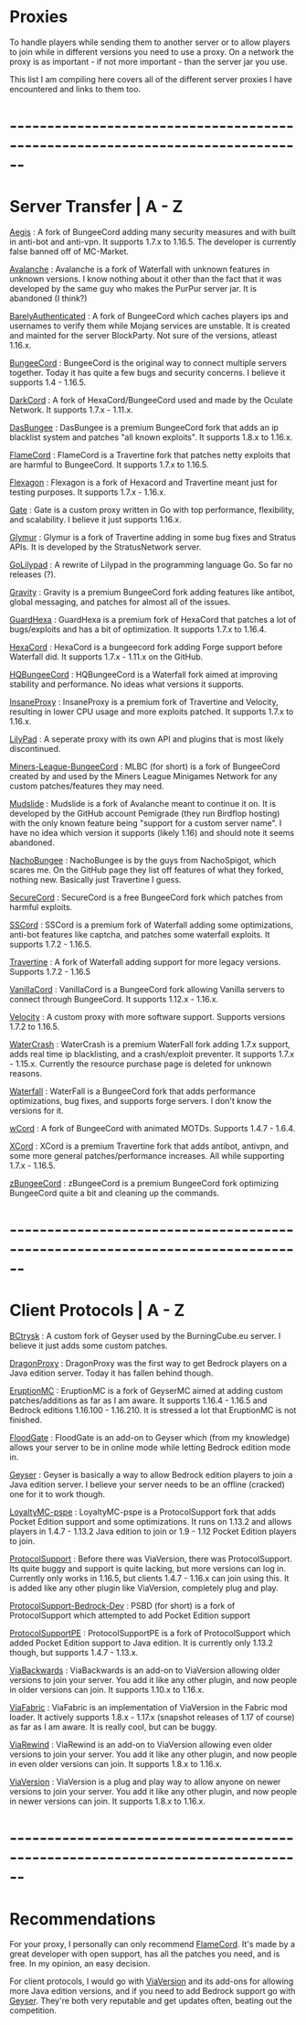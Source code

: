 # Proxies

To handle players while sending them to another server or to allow players to join while in different versions you need to use a proxy.
On a network the proxy is as important - if not more important - than the server jar you use.

This list I am compiling here covers all of the different server proxies I have encountered and links to them too.

# ------------------------------------------------------------------------------

# Server Transfer | A - Z

[Aegis](https://polymart.org/resource/aegis-the-best-bungeecord-fork.31) : A fork of BungeeCord adding many security measures and with built in anti-bot and anti-vpn. It 
supports 1.7.x to 1.16.5. The developer is currently false banned off of MC-Market.

[Avalanche](https://github.com/pl3xgaming/Avalanche) : Avalanche is a fork of Waterfall with unknown features in unknown versions. I know nothing about it other than the
fact that it was developed by the same guy who makes the PurPur server jar. It is abandoned (I think?)

[BarelyAuthenticated](https://github.com/Mindgamesnl/BarelyAuthenticated) : A fork of BungeeCord which caches players ips and usernames to verify them while Mojang services are 
unstable. It is created and mainted for the server BlockParty. Not sure of the versions, atleast 1.16.x.

[BungeeCord](https://www.spigotmc.org/wiki/bungeecord/) : BungeeCord is the original way to connect multiple servers together. Today it has quite a few bugs and security 
concerns. I believe it supports 1.4 - 1.16.5.

[DarkCord](https://github.com/Oculate/DarkCord) : A fork of HexaCord/BungeeCord used and made by the Oculate Network. It supports 1.7.x - 1.11.x.

[DasBungee](https://www.mc-market.org/resources/17481/) : DasBungee is a premium BungeeCord fork that adds an ip blacklist system and patches "all known exploits". It supports 
1.8.x to 1.16.x.

[FlameCord](https://www.mc-market.org/resources/13492/) : FlameCord is a Travertine fork that patches netty exploits that are harmful to BungeeCord. It supports 1.7.x to 1.16.5.

[Flexagon](https://github.com/SeaEclipse/Flexagon) : Flexagon is a fork of Hexacord and Travertine meant just for testing purposes. It supports 1.7.x - 1.16.x.

[Gate](https://gate.minekube.com/) : Gate is a custom proxy written in Go with top performance, flexibility, and scalability. I believe it just supports 1.16.x.

[Glymur](https://github.com/StratusNetwork/Glymur) : Glymur is a fork of Travertine adding in some bug fixes and Stratus APIs. It is developed by the StratusNetwork server.

[GoLilypad](https://github.com/LilyPad/GoLilyPad) : A rewrite of Lilypad in the programming language Go. So far no releases (?).

[Gravity](https://www.mc-market.org/resources/17731/) : Gravity is a premium BungeeCord fork adding features like antibot, global messaging, and patches for almost all of the 
issues.

[GuardHexa](https://www.mc-market.org/resources/16180/) : GuardHexa is a premium fork of HexaCord that patches a lot of bugs/exploits and has a bit of optimization. It supports 
1.7.x to 1.16.4.

[HexaCord](https://github.com/CronixMC/HexaCord) : HexaCord is a bungeecord fork adding Forge support before Waterfall did. It supports 1.7.x - 1.11.x on the GitHub.

[HQBungeeCord](https://github.com/moyugame/HQBungeeCord) : HQBungeeCord is a Waterfall fork aimed at improving stability and performance. No ideas what versions it supports.

[InsaneProxy](https://www.mc-market.org/resources/16588/) : InsaneProxy is a premium fork of Travertine and Velocity, resulting in lower CPU usage and more exploits patched. It 
supports 1.7.x to 1.16.x.

[LilyPad](https://github.com/LilyPad/JLilyPad) : A seperate proxy with its own API and plugins that is most likely discontinued.

[Miners-League-BungeeCord](https://github.com/root1599/Miners-League-BungeeCord) : MLBC (for short) is a fork of BungeeCord created by and used by the Miners League Minigames 
Network for any custom patches/features they may need.

[Mudslide](https://github.com/Pemigrade/mudslide) : Mudslide is a fork of Avalanche meant to continue it on. It is developed by the GitHub account Pemigrade (they run Birdflop 
hosting) with the only known feature being "support for a custom server name". I have no idea which version it supports (likely 1.16) and should note it seems abandoned.

[NachoBungee](https://github.com/CobbleSword/NachoBungee) : NachoBungee is by the guys from NachoSpigot, which scares me. On the GitHub page they list off features of what 
they forked, nothing new. Basically just Travertine I guess.

[SecureCord](https://www.mc-market.org/resources/15002/) : SecureCord is a free BungeeCord fork which patches from harmful exploits.

[SSCord](https://www.mc-market.org/resources/14562/) : SSCord is a premium fork of Waterfall adding some optimizations, anti-bot features like captcha, and patches some 
waterfall exploits. It supports 1.7.2 - 1.16.5.

[Travertine](https://papermc.io/downloads#Travertine) : A fork of Waterfall adding support for more legacy versions. Supports 1.7.2 - 1.16.5

[VanillaCord](https://github.com/ME1312/VanillaCord/tree/1.12) : VanillaCord is a BungeeCord fork allowing Vanilla servers to connect through BungeeCord. It supports 1.12.x - 
1.16.x.

[Velocity](https://velocitypowered.com/) : A custom proxy with more software support. Supports versions 1.7.2 to 1.16.5.

[WaterCrash](https://www.mc-market.org/threads/559656/) : WaterCrash is a premium WaterFall fork adding 1.7.x support, adds real time ip blacklisting, and a crash/exploit 
preventer. It supports 1.7.x - 1.15.x. Currently the resource purchase page is deleted for unknown reasons.

[Waterfall](https://papermc.io/downloads#Waterfall) : WaterFall is a BungeeCord fork that adds performance optimizations, bug fixes, and supports forge servers. I don't know the 
versions for it.

[wCord](https://github.com/wtfaremyinitials/wCord) : A fork of BungeeCord with animated MOTDs. Supports 1.4.7 - 1.6.4.

[XCord](https://www.mc-market.org/resources/16843/) : XCord is a premium Travertine fork that adds antibot, antivpn, and some more general patches/performance increases. All 
while supporting 1.7.x - 1.16.5.

[zBungeeCord](https://www.mc-market.org/resources/10187/) : zBungeeCord is a premium BungeeCord fork optimizing BungeeCord quite a bit and cleaning up the commands.
# ------------------------------------------------------------------------------

# Client Protocols | A - Z

[BCtrysk](https://github.com/DJIronic/BCtrysk) : A custom fork of Geyser used by the BurningCube.eu server. I believe it just adds some custom patches.

[DragonProxy](https://github.com/DragonetMC/DragonProxy) : DragonProxy was the first way to get Bedrock players on a Java edition server. Today it has fallen behind though.

[EruptionMC](https://github.com/Degagelemming95/EruptionMC) : EruptionMC is a fork of GeyserMC aimed at adding custom patches/additions as far as I am aware. It supports
1.16.4 - 1.16.5 and Bedrock editions 1.16.100 - 1.16.210. It is stressed a lot that EruptionMC is not finished.

[FloodGate](https://github.com/GeyserMC/Floodgate/) : FloodGate is an add-on to Geyser which (from my knowledge) allows your server to be in online mode while letting Bedrock 
edition mode in.

[Geyser](https://geysermc.org/) : Geyser is basically a way to allow Bedrock edition players to join a Java edition server. I believe your server needs to be an offline 
(cracked) one for it to work though.

[LoyaltyMC-pspe](https://github.com/reflykunz/LoyaltyMC-pspe) : LoyaltyMC-pspe is a ProtocolSupport fork that adds Pocket Edition support and some optimizations. It runs on 
1.13.2 and allows players in 1.4.7 - 1.13.2 Java edition to join or 1.9 - 1.12 Pocket Edition players to join.

[ProtocolSupport](https://www.spigotmc.org/resources/protocolsupport.7201/) : Before there was ViaVersion, there was ProtocolSupport. Its quite buggy and support is quite 
lacking, but more versions can log in. Currently only works in 1.16.5, but clients 1.4.7 - 1.16.x can join using this. It is added like any other plugin like ViaVersion, 
completely plug and play.

[ProtocolSupport-Bedrock-Dev](https://github.com/Xernium/ProtocolSupport-Bedrock-Dev) : PSBD (for short) is a fork of ProtocolSupport which attempted to add Pocket Edition 
support

[ProtocolSupportPE](https://github.com/gIsForGravity/ProtocolSupportPE) : ProtocolSupportPE is a fork of ProtocolSupport which added Pocket Edition support to Java edition. It 
is currently only 1.13.2 though, but supports 1.4.7 - 1.13.x.

[ViaBackwards](https://www.spigotmc.org/resources/viabackwards.27448/) : ViaBackwards is an add-on to ViaVersion allowing older versions to join your server. You add it like any 
other plugin, and now people in older versions can join. It supports 1.10.x to 1.16.x.

[ViaFabric](https://www.curseforge.com/minecraft/mc-mods/viafabric) : ViaFabric is an implementation of ViaVersion in the Fabric mod loader. It actively supports 1.8.x - 1.17.x 
(snapshot releases of 1.17 of course) as far as I am aware. It is really cool, but can be buggy.

[ViaRewind](https://www.spigotmc.org/resources/viarewind.52109/) : ViaRewind is an add-on to ViaVersion allowing even older versions to join your server. You add it like any 
other plugin, and now people in even older versions can join. It supports 1.8.x to 1.16.x.

[ViaVersion](https://www.spigotmc.org/resources/viaversion.19254/) : ViaVersion is a plug and play way to allow anyone on newer versions to join your server. You add it like any 
other plugin, and now people in newer versions can join. It supports 1.8.x to 1.16.x.

# ------------------------------------------------------------------------------

# Recommendations

For your proxy, I personally can only recommend [FlameCord](https://www.mc-market.org/resources/13492/). It's made by a great developer with open support, has all the patches 
you need, and is free. In my opinion, an easy decision.

For client protocols, I would go with [ViaVersion](https://www.spigotmc.org/resources/viaversion.19254/) and its add-ons for allowing more Java edition versions, and if you need 
to add Bedrock support go with [Geyser](https://geysermc.org/). They're both very reputable and get updates often, beating out the competition.
